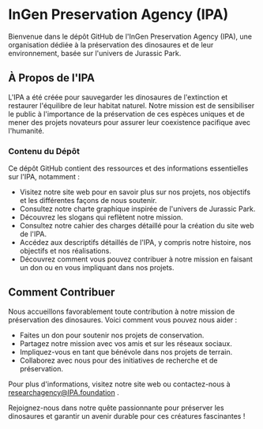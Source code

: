 # InGen Preservation Agency (IPA)

Bienvenue dans le dépôt GitHub de l'InGen Preservation Agency (IPA), une organisation dédiée à la préservation des dinosaures et de leur environnement, basée sur l'univers de Jurassic Park.

## À Propos de l'IPA

L'IPA a été créée pour sauvegarder les dinosaures de l'extinction et restaurer l'équilibre de leur habitat naturel. Notre mission est de sensibiliser le public à l'importance de la préservation de ces espèces uniques et de mener des projets novateurs pour assurer leur coexistence pacifique avec l'humanité.

### Contenu du Dépôt

Ce dépôt GitHub contient des ressources et des informations essentielles sur l'IPA, notamment :

- Visitez notre site web pour en savoir plus sur nos projets, nos objectifs et les différentes façons de nous soutenir.
- Consultez notre charte graphique inspirée de l'univers de Jurassic Park.
- Découvrez les slogans qui reflètent notre mission.
- Consultez notre cahier des charges détaillé pour la création du site web de l'IPA.
- Accédez aux descriptifs détaillés de l'IPA, y compris notre histoire, nos objectifs et nos réalisations.
- Découvrez comment vous pouvez contribuer à notre mission en faisant un don ou en vous impliquant dans nos projets.

## Comment Contribuer

Nous accueillons favorablement toute contribution à notre mission de préservation des dinosaures. Voici comment vous pouvez nous aider :

- Faites un don pour soutenir nos projets de conservation.
- Partagez notre mission avec vos amis et sur les réseaux sociaux.
- Impliquez-vous en tant que bénévole dans nos projets de terrain.
- Collaborez avec nous pour des initiatives de recherche et de préservation.

Pour plus d'informations, visitez notre site web ou contactez-nous à researchagency@IPA.foundation .

Rejoignez-nous dans notre quête passionnante pour préserver les dinosaures et garantir un avenir durable pour ces créatures fascinantes !

